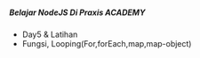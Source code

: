 ##### Belajar NodeJS Di Praxis ACADEMY 
- Day5 & Latihan 
- Fungsi, Looping(For,forEach,map,map-object)